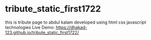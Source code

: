 # tribute_static_first1722
this is tribute page to abdul kalam developed using html css javascript technologies
Live Demo: https://dhakad-123.github.io/tribute_static_first1722/
